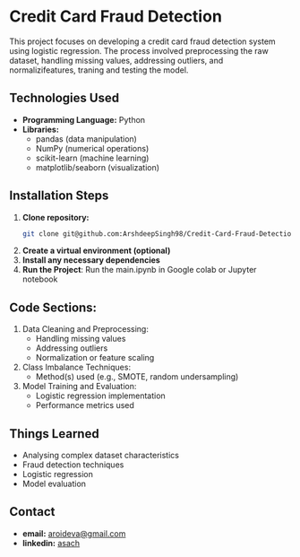 # Credit Card Fraud Detection

This project focuses on developing a credit card fraud detection system using logistic regression.  The process involved preprocessing the raw dataset, handling missing values, addressing outliers, and normalizifeatures, traning and testing the model.


## **Technologies Used**
* **Programming Language:** Python
* **Libraries:**
    * pandas (data manipulation)
    * NumPy (numerical operations)
    * scikit-learn (machine learning)
    * matplotlib/seaborn (visualization)

## **Installation Steps**
1. **Clone repository:**
   ```bash
   git clone git@github.com:ArshdeepSingh98/Credit-Card-Fraud-Detection.git
2. **Create a virtual environment (optional)**
3. **Install any necessary dependencies**
4. **Run the Project**: Run the main.ipynb in Google colab or Jupyter notebook


## Code Sections:
1. Data Cleaning and Preprocessing:
    - Handling missing values
    - Addressing outliers
    - Normalization or feature scaling
2. Class Imbalance Techniques:
   - Method(s) used (e.g., SMOTE, random undersampling)
3. Model Training and Evaluation:
   - Logistic regression implementation
    - Performance metrics used

## Things Learned
- Analysing complex dataset characteristics
- Fraud detection techniques
- Logistic regression
- Model evaluation

## Contact
- **email:** aroideva@gmail.com
- **linkedin:** [asach](https://www.linkedin.com/in/asach/)
